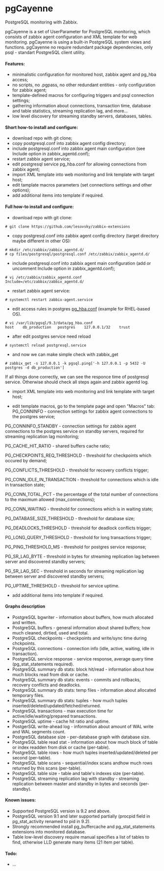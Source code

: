 pgCayenne
=========

PostgreSQL monitoring with Zabbix.

pgCayenne is a set of UserParameter for PostgreSQL monitoring, which consists of zabbix agent configuration and XML template for web monitoring. pgCayenne is using a built-in PostgreSQL system views and functions. pgCayenne no require redundant package dependencies, only psql - standart PostgreSQL client utility.

#### Features:
- minimalistic configuration for monitored host, zabbix agent and pg_hba access;
- no scripts, no .pgpass, no other redundant entities - only configuration for zabbix agent;
- template-defined macros for configuring triggers and psql connection settings;
- gathering information about connections, transaction time, database and table statistics, streaming replication lag, and more...
- low level discovery for streaming standby servers, databases, tables.

#### Short how-to install and configure:
- download repo with git clone;
- copy postgresql.conf into zabbix agent config directory;
- include postgresql.conf into zabbix agent main configuration (see Include option in zabbix_agentd.conf);
- restart zabbix agent service;
- edit postgresql service pg_hba.conf for allowing connections from zabbix agent;
- import XML template into web monitoring and link template with target host;
- edit tamplate macros parameters (set connections settings and other options);
- add additional items into template if required.

#### Full how-to install and configure:
- download repo with git clone:
```
# git clone https://github.com/lesovsky/zabbix-extensions
```

- copy postgresql.conf into zabbix agent config directory (target directory maybe different in other OS):
```
# mkdir /etc/zabbix/zabbix_agentd.d/
# cp files/postgresql/postgresql.conf /etc/zabbix/zabbix_agentd.d/
```

- include postgresql.conf into zabbix agent main configuration (add or uncomment Include option in zabbix_agentd.conf);
```
# vi /etc/zabbix/zabbix_agentd.conf
Include=/etc/zabbix/zabbix_agentd.d/
```

- restart zabbix agent service:
```
# systemctl restart zabbix-agent.service
```

- edit access rules in postgres [pg_hba.conf](http://www.postgresql.org/docs/9.3/static/auth-pg-hba-conf.html) (example for RHEL-based OS).
```
# vi /var/lib/pgsql/9.3/data/pg_hba.conf
host    db_production   postgres    127.0.0.1/32    trust
```

- after edit postgres service need reload
```
# systemctl reload postgresql.service
```

- and now we can make simple check with zabbix_get
```
# zabbix_get -s 127.0.0.1 -k pgsql.ping['-h 127.0.0.1 -p 5432 -U postgres -d db_production']
```
If all things done correctly, we can see the responce time of postgresql service. Otherwise should check all steps again and zabbix agentd log.

- import XML template into web monitoring and link template with target host;

- edit template macros, go to the template page and open "Macros" tab:
PG_CONNINFO - connection settings for zabbix agent connections to the postgres service;

PG_CONNINFO_STANDBY - connection settings for zabbix agent connections to the postgres service on standby servers, required for streaming replication lag monitoring;

PG_CACHE_HIT_RATIO - shared buffers cache ratio;

PG_CHECKPOINTS_REQ_THRESHOLD - threshold for checkpoints which occured by demand;

PG_CONFLICTS_THRESHOLD - threshold for recovery conflicts trigger;

PG_CONN_IDLE_IN_TRANSACTION - threshold for connections which is idle in transaction state;

PG_CONN_TOTAL_PCT - the percentage of the total number of connections to the maximum allowed (max_connections);

PG_CONN_WAITING - threshold for connections which is in waiting state;

PG_DATABASE_SIZE_THRESHOLD - threshold for database size;

PG_DEADLOCKS_THRESHOLD - threshold for deadlock conflicts trigger;

PG_LONG_QUERY_THRESHOLD - threshold for long transactions trigger;

PG_PING_THRESHOLD_MS - threshold for postgres service response;

PG_SR_LAG_BYTE - threshold in bytes for streaming replication lag between server and discovered standby servers;

PG_SR_LAG_SEC - threshold in seconds for streaming replication lag between server and discovered standby servers;

PG_UPTIME_THRESHOLD - threshold for service uptime.

- add additional items into template if required.

#### Graphs description
- PostgreSQL bgwriter - information about buffers, how much allocated and written.
- PostgreSQL buffers - general information about shared buffers; how much cleaned, dirtied, used and total.
- PostgreSQL checkpoints - checkpoints and write/sync time during chckpoints.
- PostgreSQL connections - connection info (idle, active, waiting, idle in transaction).
- PostgreSQL service response - service response, average query time (pg_stat_statements required).
- PostgreSQL summary db stats: block hit/read - information about how much blocks read from disk or cache.
- PostgreSQL summary db stats: events - commits and rollbacks, recovery conflicts and deadlocks.
- PostgreSQL summary db stats: temp files - information about allocated temporary files.
- PostgreSQL summary db stats: tuples - how much tuples inserted/deleted/updated/fetched/returned.
- PostgreSQL transactions - max execution time for active/idle/waiting/prepared transactions.
- PostgreSQL uptime - cache hit ratio and uptime.
- PostgerSQL write-ahead log - information about amount of WAL write and WAL segments count.
- PostgreSQL database size - per-database graph with database size.
- PostgreSQL table read stat - information about how much block of table or index readden from disk or cache (per-table).
- PostgreSQL table rows - how much tuples inserted/updated/deleted per second (per-table).
- PostgreSQL table scans - sequential/index scans andhow much rows returned by this scans (per-table).
- PostgreSQL table size - table and table's indexes size (per-table).
- PostgreSQL streaming replication lag with standby - streaming replication between master and standby in bytes and seconds (per-standby).

#### Known issues:
- Supported PostgreSQL version is 9.2 and above.
- PostgreSQL version 9.1 and later supported partially (procpid field in pg_stat_activity renamed to pid in 9.2).
- Strongly recommended install pg_buffercache and pg_stat_statements extensions into monitored database.
- Table low-level discovery require manual specifies a list of tables to find, otherwise LLD generate many items (21 item per table).

#### Todo:
- ...
